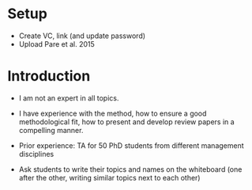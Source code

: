 
# Setup

- Create VC, link (and update password)
- Upload Pare et al. 2015


# Introduction

- I am not an expert in all topics. 
- I have experience with the method, how to ensure a good methodological fit, how to present and develop review papers in a compelling manner.
- Prior experience: TA for 50 PhD students from different management disciplines


- Ask students to write their topics and names on the whiteboard (one after the other, writing similar topics next to each other)
